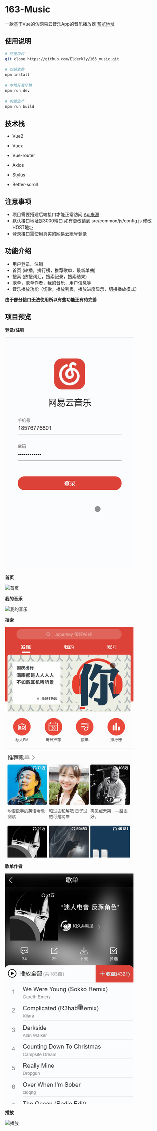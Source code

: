 # 163-Music

一款基于Vue的仿网易云音乐App的音乐播放器
[预览地址](http://139.180.209.64)


## 使用说明

``` bash
# 克隆项目
git clone https://github.com/Elderkly/163_music.git

# 安装依赖
npm install

# 本地开发环境
npm run dev

# 构建生产
npm run build
```

## 技术栈

- Vue2

- Vuex

- Vue-router

- Axios

- Stylus

- Better-scroll

## 注意事项

- 项目需要搭建后端接口才能正常访问 [Api来源](https://github.com/Binaryify/NeteaseCloudMusicApi)
- 默认接口地址是3000端口 如有更改请到 src/common/js/config.js 修改HOST地址
- 登录接口需使用真实的网易云账号登录

## 功能介绍

- 用户登录、注销
- 首页 (轮播，排行榜，推荐歌单，最新单曲)
- 搜索 (热搜词汇，搜索记录，搜索结果)
- 歌单，歌单作者，我的音乐，用户信息等
- 音乐播放功能（切歌，播放列表，播放进度显示，切换播放模式）


**由于部分接口无法使用所以有些功能还有待完善**


## 项目预览

**登录/注销**

![登录/注销](https://github.com/Elderkly/ImgRepository/blob/master/163-music/login.gif)

**首页**

![首页](https://github.com/Elderkly/ImgRepository/blob/master/163-music/home.gif)

**我的音乐**

![我的音乐](https://github.com/Elderkly/ImgRepository/blob/master/163-music/my-music.gif)

**搜索**

![搜索](https://github.com/Elderkly/ImgRepository/blob/master/163-music/seasrch.gif)

**歌单作者**

![歌单作者](https://github.com/Elderkly/ImgRepository/blob/master/163-music/author.gif)

**播放**

![播放](https://github.com/Elderkly/ImgRepository/blob/master/163-music/player.gif)
